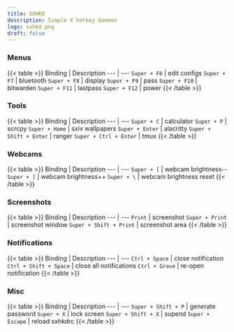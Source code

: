 ```yaml
---
title: SXHKD
description: Simple X hotkey daemon
logo: sxhkd.png
draft: false
---
```

### Menus
{{< table >}}
Binding | Description
--- | ---
`Super + F6` | edit configs
`Super + F7` | bluetooth
`Super + F8` | display
`Super + F9` | pass
`Super + F10` | bitwarden
`Super + F11` | lastpass
`Super + F12` | power
{{< /table >}}

### Tools
{{< table >}}
Binding | Description
--- | ---
`Super + C` | calculator
`Super + P` | scrcpy
`Super + Home` | sxiv wallpapers
`Super + Enter` | alacritty
`Super + Shift + Enter` | ranger
`Super + Ctrl + Enter` | tmux
{{< /table >}}

### Webcams
{{< table >}}
Binding | Description
--- | ---
`Super + [` | webcam brightness--
`Super + ]` | webcam brightness++
`Super + \` | webcam brightness reset
{{< /table >}}

### Screenshots
{{< table >}}
Binding | Description
--- | ---
`Print` | screenshot
`Super + Print` | screenshot window
`Super + Shift + Print` | screenshot area
{{< /table >}}

### Notifications
{{< table >}}
Binding | Description
--- | ---
`Ctrl + Space` | close notification
`Ctrl + Shift + Space` | close all notifications
`Ctrl + Grave` | re-open notification
{{< /table >}}

### Misc
{{< table >}}
Binding | Description
--- | ---
`Super + Shift + P` | generate password
`Super + X` | lock screen
`Super + Shift + X` | supend
`Super + Escape` | reload sxhkdrc
{{< /table >}}

